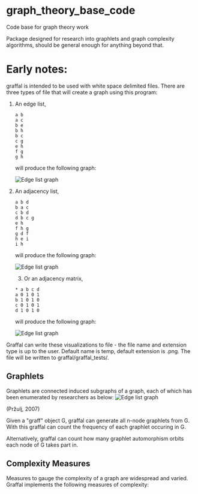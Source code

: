 # graph_theory_base_code
Code base for graph theory work

Package designed for research into graphlets and graph complexity algorithms,
should be general enough for anything beyond that.

# Early notes:
graffal is intended to be used with white space delimited files.
There are three types of file that will create a graph using this program:
1) An edge list,
    ```
    a b
    a c
    b e
    b h
    b c
    c g
    e h
    f g
    g h
   ```
   will produce the following graph:
   
   ![Edge list graph](https://github.com/Cveitch/graph_theory_base_code/blob/master/graphal/graphal_tests/edge_list_graph_example.png)
   
2) An adjacency list,
    ```
   a b d
    b a c
    c b d
    d b c g
    e h
    f h g
    g d f
    h e i
    i h
    ```
   will produce the following graph:
   
   ![Edge list graph](https://github.com/Cveitch/graph_theory_base_code/blob/master/graphal/graphal_tests/adj_list_graph_example.png)
   
   3) Or an adjacency matrix,
    ```
    * a b c d
    a 0 1 0 1
    b 1 0 1 0
    c 0 1 0 1
    d 1 0 1 0
    ```
   will produce the following graph:
   
   ![Edge list graph](https://github.com/Cveitch/graph_theory_base_code/blob/master/graphal/graphal_tests/adj_matrix_graph_example.png)
   
Graffal can write these visualizations to file - the file name and extension
type is up to the user.  Default name is temp, default extension is .png.
The file will be written to graffal/graffal_tests/.
   
## Graphlets
Graphlets are connected induced subgraphs of a graph, each of which has been 
enumerated by researchers as below:
![Edge list graph](https://github.com/Cveitch/graph_theory_base_code/blob/master/graphal/documentation/assets/graphlets.png)

(Pržulj, 2007)

Given a "graff" object G, graffal can generate all n-node graphlets from G.  
With this graffal can count the frequency of each graphlet occuring in G.

Alternatively, graffal can count how many graphlet automorphism orbits each
node of G takes part in.


## Complexity Measures
Measures to gauge the complexity of a graph are widespread and varied.
Graffal implements the following measures of complexity:

